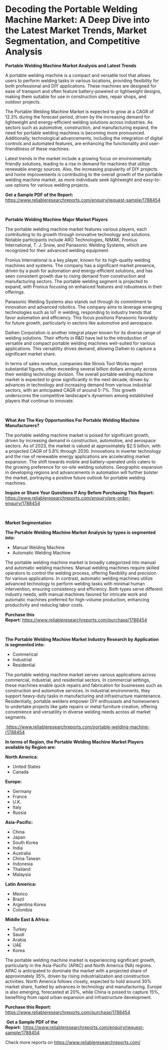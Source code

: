 <p><h1>Decoding the Portable Welding Machine Market: A Deep Dive into the Latest Market Trends, Market Segmentation, and Competitive Analysis</h1></p><p><strong>Portable Welding Machine Market Analysis and Latest Trends</strong></p>
<p><p>A portable welding machine is a compact and versatile tool that allows users to perform welding tasks in various locations, providing flexibility for both professional and DIY applications. These machines are designed for ease of transport and often feature battery-powered or lightweight designs, making them suitable for use in construction sites, repair shops, and outdoor projects.</p><p>The Portable Welding Machine Market is expected to grow at a CAGR of 12.3% during the forecast period, driven by the increasing demand for lightweight and energy-efficient welding solutions across industries. As sectors such as automotive, construction, and manufacturing expand, the need for portable welding machines is becoming more pronounced. Additionally, technological advancements, including the integration of digital controls and automated features, are enhancing the functionality and user-friendliness of these machines.</p><p>Latest trends in the market include a growing focus on environmentally friendly solutions, leading to a rise in demand for machines that utilize renewable energy sources. Also, the increasing popularity of DIY projects and home improvements is contributing to the overall growth of the portable welding machine market, as more individuals seek lightweight and easy-to-use options for various welding projects.</p></p>
<p><strong>Get a Sample PDF of the Report:&nbsp;</strong> <a href="https://www.reliableresearchreports.com/enquiry/request-sample/1788454?utm_campaign=2802&utm_medium=2&utm_source=Github&utm_content=ia&utm_term=11042025&utm_id=portable-welding-machine">https://www.reliableresearchreports.com/enquiry/request-sample/1788454</a></p>
<p>&nbsp;</p>
<p><strong>Portable Welding Machine Major Market Players</strong></p>
<p><p>The portable welding machine market features various players, each contributing to its growth through innovative technology and solutions. Notable participants include ARO Technologies, NIMAK, Fronius International, T. J. Snow, and Panasonic Welding Systems, which are recognized for their advanced welding equipment.</p><p>Fronius International is a key player, known for its high-quality welding machines and systems. The company has a significant market presence, driven by a push for automation and energy-efficient solutions, and has seen consistent growth due to rising demand from construction and manufacturing sectors. The portable welding segment is projected to expand, with Fronius focusing on enhanced features and robustness in their offerings.</p><p>Panasonic Welding Systems also stands out through its commitment to innovation and advanced robotics. The company aims to leverage emerging technologies such as IoT in welding, responding to industry trends that favor automation and efficiency. This focus positions Panasonic favorably for future growth, particularly in sectors like automotive and aerospace.</p><p>Daihen Corporation is another integral player known for its diverse range of welding solutions. Their efforts in R&D have led to the introduction of versatile and compact portable welding machines well-suited for various applications. This versatility drives demand, allowing Daihen to capture a significant market share.</p><p>In terms of sales revenue, companies like Illinois Tool Works report substantial figures, often exceeding several billion dollars annually across their welding technology division. The overall portable welding machine market is expected to grow significantly in the next decade, driven by advances in technology and increasing demand from various industrial sectors, with an anticipated CAGR of around 5-7%. This growth underscores the competitive landscape's dynamism among established players that continue to innovate.</p></p>
<p>&nbsp;</p>
<p><strong>What Are The Key Opportunities For Portable Welding Machine Manufacturers?</strong></p>
<p><p>The portable welding machine market is poised for significant growth, driven by increasing demand in construction, automotive, and aerospace sectors. As of 2023, the market is valued at approximately $2.5 billion, with a projected CAGR of 5.8% through 2030. Innovations in inverter technology and the rise of renewable energy applications are accelerating market expansion. The shift towards mobile and battery-operated units caters to the growing preference for on-site welding solutions. Geographic expansion in developing regions and advancements in automation will further bolster the market, portraying a positive future outlook for portable welding machines.</p></p>
<p><strong>Inquire or Share Your Questions If Any Before Purchasing This Report:</strong> <a href="https://www.reliableresearchreports.com/enquiry/pre-order-enquiry/1788454?utm_campaign=2802&utm_medium=2&utm_source=Github&utm_content=ia&utm_term=11042025&utm_id=portable-welding-machine">https://www.reliableresearchreports.com/enquiry/pre-order-enquiry/1788454</a></p>
<p>&nbsp;</p>
<p><strong>Market Segmentation</strong></p>
<p><strong>The Portable Welding Machine Market Analysis by types is segmented into:</strong></p>
<p><ul><li>Manual Welding Machine</li><li>Automatic Welding Machine</li></ul></p>
<p><p>The portable welding machine market is broadly categorized into manual and automatic welding machines. Manual welding machines require skilled operators to control the welding process, offering flexibility and precision for various applications. In contrast, automatic welding machines utilize advanced technology to perform welding tasks with minimal human intervention, ensuring consistency and efficiency. Both types serve different industry needs, with manual machines favored for intricate work and automatic machines preferred for high-volume production, enhancing productivity and reducing labor costs.</p></p>
<p><strong>Purchase this Report:&nbsp;</strong><a href="https://www.reliableresearchreports.com/purchase/1788454?utm_campaign=2802&utm_medium=2&utm_source=Github&utm_content=ia&utm_term=11042025&utm_id=portable-welding-machine">https://www.reliableresearchreports.com/purchase/1788454</a></p>
<p>&nbsp;</p>
<p><strong>The Portable Welding Machine Market Industry Research by Application is segmented into:</strong></p>
<p><ul><li>Commerical</li><li>Industrial</li><li>Residential</li></ul></p>
<p><p>The portable welding machine market serves various applications across commercial, industrial, and residential sectors. In commercial settings, these machines enable quick repairs and fabrication for businesses such as construction and automotive services. In industrial environments, they support heavy-duty tasks in manufacturing and infrastructure maintenance. Residentially, portable welders empower DIY enthusiasts and homeowners to undertake projects like gate repairs or metal furniture creation, offering convenience and versatility in diverse welding needs across all market segments.</p></p>
<p><a href="https://www.reliableresearchreports.com/portable-welding-machine-r1788454?utm_campaign=2802&utm_medium=2&utm_source=Github&utm_content=ia&utm_term=11042025&utm_id=portable-welding-machine">&nbsp;https://www.reliableresearchreports.com/portable-welding-machine-r1788454</a></p>
<p><strong>In terms of Region, the Portable Welding Machine Market Players available by Region are:</strong></p>
<p>
    <p> <strong> North America: </strong>
        <ul>
            <li>United States</li>
            <li>Canada</li>
        </ul>
        </p> 
    <p> <strong> Europe: </strong>
        <ul>
            <li>Germany</li>
            <li>France</li>
            <li>U.K.</li>
            <li>Italy</li>
            <li>Russia</li>
        </ul>
        </p> 
    <p> <strong> Asia-Pacific: </strong>
        <ul>
            <li>China</li>
            <li>Japan</li>
            <li>South Korea</li>
            <li>India</li>
            <li>Australia</li>
            <li>China Taiwan</li>
            <li>Indonesia</li>
            <li>Thailand</li>
            <li>Malaysia</li>
        </ul>
        </p> 
    <p> <strong> Latin America: </strong>
        <ul>
            <li>Mexico</li>
            <li>Brazil</li>
            <li>Argentina Korea</li>
            <li>Colombia</li>
        </ul>
        </p> 
    <p> <strong> Middle East & Africa: </strong>
        <ul>
            <li>Turkey</li>
            <li>Saudi</li>
            <li>Arabia</li>
            <li>UAE</li>
            <li>Korea</li>
        </ul>
    </p>
    </p>
<p><p>The portable welding machine market is experiencing significant growth, particularly in the Asia-Pacific (APAC) and North America (NA) regions. APAC is anticipated to dominate the market with a projected share of approximately 35%, driven by rising industrialization and construction activities. North America follows closely, expected to hold around 30% market share, fueled by advances in technology and manufacturing. Europe is also emerging, forecasted at 20%, while China is poised to capture 15%, benefiting from rapid urban expansion and infrastructure development.</p></p>
<p><strong>Purchase this Report: </strong><a href="https://www.reliableresearchreports.com/purchase/1788454?utm_campaign=2802&utm_medium=2&utm_source=Github&utm_content=ia&utm_term=11042025&utm_id=portable-welding-machine">https://www.reliableresearchreports.com/purchase/1788454</a></p>
<p>&nbsp;<strong>Get a Sample PDF of the Report:&nbsp;&nbsp;</strong><a href="https://www.reliableresearchreports.com/enquiry/request-sample/1788454?utm_campaign=2802&utm_medium=2&utm_source=Github&utm_content=ia&utm_term=11042025&utm_id=portable-welding-machine">https://www.reliableresearchreports.com/enquiry/request-sample/1788454</a></p>
<p><strong></strong></p>
<p>Check more reports on <a href="https://www.reliableresearchreports.com/?utm_campaign=2802&utm_medium=2&utm_source=Github&utm_content=ia&utm_term=11042025&utm_id=portable-welding-machine">https://www.reliableresearchreports.com/</a></p>